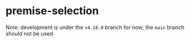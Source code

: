 # premise-selection
Note: development is under the `v4.18.0` branch for now; the `main` branch should not be used.
